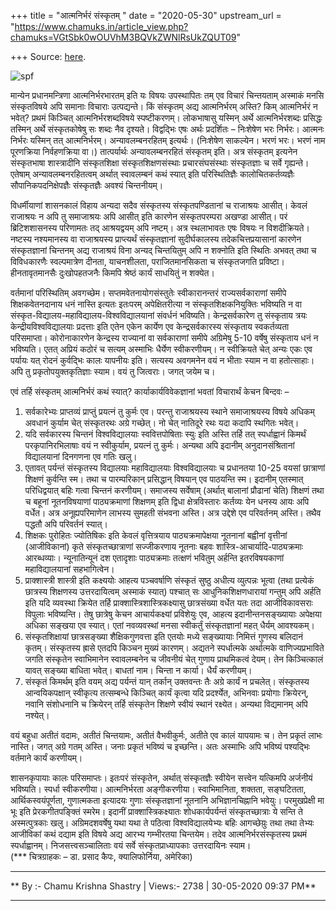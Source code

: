 +++
title = "आत्मनिर्भरं संस्कृतम् "
date = "2020-05-30"
upstream_url = "https://www.chamuks.in/article_view.php?chamuks=VGtSbk0wOUVhM3BQVkZWNlRsUkZQUT09"

+++
Source: [here](https://www.chamuks.in/article_view.php?chamuks=VGtSbk0wOUVhM3BQVkZWNlRsUkZQUT09).



![spf](article_img/CHAMU-1590854866_oct.jpg)

मान्येन प्रधानमन्त्रिणा आत्मनिर्भरभारतम् इति यः विषयः उपस्थापितः तम् एव
विचारं चिन्तयताम् अस्माकं मनसि संस्कृतविषये अपि समानाः विचाराः
उत्पद्यन्ते। किं संस्कृतम् अद्य आत्मनिर्भरम् अस्ति? किम् आत्मनिर्भरं न
भवेत्? प्रथमं किञ्चित् आत्मनिर्भरशब्दविषये स्पष्टीकरणम्। लोकभाषासु
यस्मिन् अर्थे आत्मनिर्भरशब्दः प्रसिद्धः तस्मिन् अर्थे संस्कृतकोषेषु सः
शब्दः नैव दृश्यते। विद्वद्भिः एषः अर्थः प्रदर्शितः – निःशेषेण भरः
निर्भरः। आत्मनः निर्भरः यस्मिन् तत् आत्मनिर्भरम्। अन्यावलम्बनरहितम्
इत्यर्थः। (निःशेषेण साकल्येन। भरणं भरः। भरणं नाम पूरणक्रिया
निर्वहणक्रिया वा।) तात्पर्यार्थः अन्यावलम्बनरहितं संस्कृतम् इति। अत्र
संस्कृतम् इत्यनेन संस्कृतभाषा शास्त्रादीनि संस्कृतशिक्षा
संस्कृतशिक्षणसंस्थाः प्रचारसंघसंस्थाः संस्कृतज्ञाः च सर्वे गृह्यन्ते।
एतेषाम् अन्यावलम्बनरहितत्वम् अर्थात् स्वावलम्बनं कथं स्यात् इति
परिस्थितिज्ञैः कालोचितकर्तव्यज्ञैः सौपानिकपदनिक्षेपज्ञैः संस्कृतज्ञैः
अवश्यं चिन्तनीयम्।  
  
विधर्मीयाणां शासनकालं विहाय अन्यदा सदैव संस्कृतस्य संस्कृतपण्डितानां च
राजाश्रयः आसीत्। केवलं राजाश्रयः न अपि तु समाजाश्रयः अपि आसीत् इति
कारणेन संस्कृतपरम्परा अखण्डा आसीत्। परं ब्रिटिशशासनस्य परिणामतः तद्
आश्रयद्वयम् अपि नष्टम्। अत्र स्थलाभावतः एषः विषयः न विशदीक्रियते।
नष्टस्य नश्यमानस्य वा राजाश्रयस्य प्राप्त्यर्थं संस्कृतज्ञानां
सुदीर्घकालस्य तदेकचित्तप्रयासानां कारणेन संस्कृतज्ञानां चिन्तनम् अद्य
राजाश्रयं विना अन्यद् चिन्तयितुम् अपि न शक्नोति इति स्थितिः अभवत् तथा च
विविधकारणैः स्वल्पमात्रेण दीनता, याचनशीलता, पराजितमानसिकता च संस्कृतजगति
प्रविष्टा। हीनतावृतमानसैः दुःखोपहतजनैः किमपि श्रेष्ठं कार्यं साधयितुं न
शक्येत।  
  
वर्तमानां परिस्थितिम् अवगच्छेम। सप्तमवेतनायोगसंस्तुतेः स्वीकारानन्तरं
राज्यसर्वकाराणां समीपे शिक्षकवेतनदानाय धनं नास्ति इत्यतः इतःपरम्
अपेक्षितरीत्या न संस्कृतशिक्षकनियुक्तिः भविष्यति न वा
संस्कृत-विद्यालय-महाविद्यालय-विश्वविद्यालयानां संवर्धनं भविष्यति।
केन्द्रसर्वकारेण तु संस्कृताय त्रयः केन्द्रीयविश्वविद्यालयाः प्रदत्ताः
इति एतेन एकेन कार्येण एव केन्द्रसर्वकारस्य संस्कृताय स्वकर्तव्यता
परिसमाप्ता। कोरोनाकारणेन केन्द्रस्य राज्यानां वा सर्वकाराणां समीपे
अग्रिमेषु 5-10 वर्षेषु संस्कृताय धनं न भविष्यति। एतत् अप्रियं कठोरं च
सत्यम् अस्माभिः धैर्येण स्वीकरणीयम्। न स्वीक्रियते चेत् अन्यः एकः एव
पर्यायः यत् रोदनं कुर्वद्भिः कालः यापनीयः इति। सत्यस्य अवगमनेन वयं न
भीताः स्याम न वा हतोत्साहाः। अपि तु प्रकृतोपयुक्तकृतिज्ञाः स्याम। वयं तु
जित्वराः। जगत् जयेम च।  
  
एवं तर्हि संस्कृतम् आत्मनिर्भरं कथं स्यात्? कार्याकार्यविवेकज्ञानां
भवतां विचारार्थं केचन बिन्दवः –  
  
1. सर्वकारेभ्यः प्राप्तव्यं प्राप्तुं प्रयत्नं तु कुर्मः एव। परन्तु
राजाश्रयस्य स्थाने समाजाश्रयस्य विषये अधिकम् अवधानं कुर्याम चेत्
संस्कृतरथः अग्रे गच्छेत्। नो चेत् नातिदूरे रथः यदा कदापि स्थगितः
भवेत्।  
2. यदि सर्वकारस्य चिन्तनं विश्वविद्यालयाः स्ववित्तपोषिताः स्युः इति
अस्ति तर्हि तत् स्पर्धाह्वानं किमर्थं परकृपानिरभिलाषाः वयं न
स्वीकुर्याम, प्रयत्नं तु कुर्मः। अन्यथा अपि इदानीम् अनुदानसंश्रितानां
विद्यालयानां दिनगणना एव गतिः खलु।  
3. एतावत् पर्यन्तं संस्कृतस्य विद्यालयाः महाविद्यालयाः विश्वविद्यालयाः च
प्रधानतया 10-25 वयसां छात्राणां शिक्षणं कुर्वन्ति स्म। तथा च
पारम्परिकान् प्रसिद्धान् विषयान् एव पाठयन्ति स्म। इदानीम् एतस्मात्
परिधिद्वयात् बहिः गत्वा चिन्तनं करणीयम्। समाजस्य सर्वेषाम् (अर्थात्
बालानां प्रौढानां चेति) शिक्षणं तथा च बहूनां नूतनविषयाणां पाठ्यक्रमाणां
शिक्षणम् इति द्विधा क्षेत्रविस्तारः कर्तव्यः येन धनस्य आयः अपि वर्धेत।
अत्र अनूह्यपरिमाणेन लाभस्य सुमहती संभवना अस्ति। अत्र उद्देशे एव
परिवर्तनम् अस्ति। तथैव पद्धतौ अपि परिवर्तनं स्यात्।  
4. शिक्षकः पुरोहितः ज्योतिषिकः इति केवलं वृत्तित्रयाय पाठ्यक्रमापेक्षया
नूतनानां बह्वीनां वृत्तीनां (आजीविकानां) कृते संस्कृतच्छात्राणां
सज्जीकरणाय नूतनाः बहवः शास्त्रि-आचार्यादि-पाठ्यक्रमाः आरब्धव्याः।
न्यूनातिन्यूनं दश एतादृशाः पाठ्यक्रमाः तत्क्षणं भवितुम् अर्हन्ति
इतरविषयकाणां महाविद्यालयानां सहभागित्वेन।  
5. प्राक्शास्त्री शास्त्री इति कक्ष्ययोः आहत्य पञ्चवर्षाणि संस्कृतं
सुष्ठु अधीत्य व्युत्पन्नः भूत्वा (तथा प्रत्येकं छात्रस्य शिक्षणस्य
उत्तरदायित्वम् अस्माकं स्यात्) पश्चात् सः आधुनिकशिक्षणधारायां गन्तुम्
अपि अर्हति इति यदि व्यवस्था क्रियेत तर्हि
प्राक्शास्त्रिशास्त्रिकक्ष्यासु छात्रसंख्या वर्धेत यतः तदा आजीविकावसराः
विपुलाः भविष्यन्ति। तेषु छात्रेषु केचन आचार्यकक्ष्यां प्रविशेयुः एव,
आहत्य इदानीन्तनसङ्ख्यायाः अपेक्षया अधिका सङ्खया एव स्यात्। एतां
नवव्यवस्थां मनसा स्वीकर्तुं संस्कृतज्ञानां महत् धैर्यम् आवश्यकम्।  
6. संस्कृतशिक्षायां छात्रसङ्ख्या शैक्षिकगुणवत्ता इति एतयोः मध्ये
सङ्ख्यायाः निमित्तं गुणस्य बलिदानं कृतम्। संस्कृतस्य ह्रासे एतदपि किञ्चन
मुख्यं कारणम्। अद्यतने स्पर्धात्मके अर्थात्मके वाणिज्यप्रभाविते जगति
संस्कृतेन स्वाभिमानेन स्वावलम्बनेन च जीवनीयं चेत् गुणाय प्राथमिकत्वं
देयम्। तेन किञ्चित्कालं यावत् सङ्ख्या बाधिता भवेत्। बाधतां नाम। चिन्ता न
कार्या। धैर्यं करणीयम्।  
7. संस्कृतं किमर्थम् इति वयम् अद्य पर्यन्तं यान् तर्कान् उक्तवन्तः तैः
अग्रे कार्यं न प्रचलेत्। संस्कृतस्य आन्वयिकपक्षान् स्वीकृत्य तत्सम्बन्धे
किञ्चित् कार्यं कृत्वा यदि प्रदर्श्येत, अभिनवाः प्रयोगाः क्रियेरन्,
नवानि संशोधनानि च क्रियेरन् तर्हि संस्कृतेन शिक्षणे स्वीयं स्थानं
रक्ष्येत। अन्यथा विद्यमानम् अपि नश्येत्।  
  
वयं बहुधा अतीतं वदामः, अतीतं चिन्तयामः, अतीतं वैभवीकुर्मः, अतीते एव कालं
यापयामः च। तेन प्रकृतं लाभः नास्ति। जगत् अग्रे गतम् अस्ति। जनाः प्रकृतं
भविष्यं च इच्छन्ति। अतः अस्माभिः अपि भविष्यं पश्यद्भिः वर्तमाने कार्यं
करणीयम्।  
  
शासनकृपायाः कालः परिसमाप्तः। इतःपरं संस्कृतेन, अर्थात् संस्कृतज्ञैः
स्वीयेन सत्त्वेन यत्किमपि अर्जनीयं भविष्यति। स्पर्धा स्वीकरणीया।
आत्मनिर्भरता अङ्गीकरणीया। स्वाभिमानिता, शक्तता, सङ्घटितता,
आर्थिकस्वयंपूर्णता, गुणात्मकता इत्यादयः गुणाः संस्कृतज्ञानां नूतनानि
अभिज्ञानचिह्नानि भवेयुः। परमुखप्रेक्षी मा भूः इति प्रेरकगीतपङ्क्तिं
स्मरेम। इदानीं प्राक्शास्त्रिकक्ष्यातः शोधकार्यपर्यन्तं संस्कृतच्छात्राः
ये सन्ति ते अस्मत्पुत्रकाः खलु। अग्रिमदशवर्षेषु यथा यथा ते पठित्वा
विश्वविद्यालयेभ्यः बहिः आगच्छेय़ुः तथा तथा तेभ्यः आजीविकां कथं दद्याम इति
विषये अद्य आरभ्य गम्भीरतया चिन्तयेम। तदेव आत्मनिर्भरसंस्कृतस्य प्रथमं
स्पर्धाह्वानम्। निजसत्त्वसञ्चालिताः वयं सर्वे संस्कृतप्राध्यापकाः
उत्तरदायिनः स्याम।  
(\*\*\* चित्रग्राहकः – डा. प्रसाद कैपः, क्यालिफोर्निया, अमेरिका)  

------------------------------------------------------------------------

** By :- Chamu Krishna Shastry \| Views:- 2738 \| 30-05-2020 09:37
PM**  

------------------------------------------------------------------------


